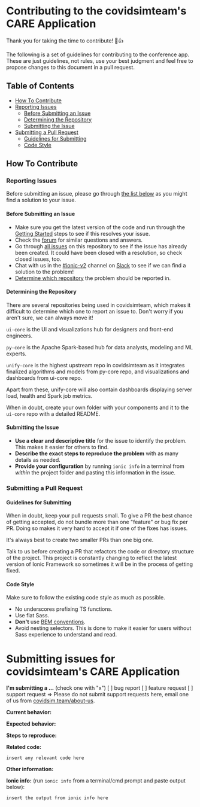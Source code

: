 # Contributing to the covidsimteam's CARE Application

Thank you for taking the time to contribute! :tada::+1:

The following is a set of guidelines for contributing to the conference app. These are just guidelines, not rules, use your best judgment and feel free to propose changes to this document in a pull request.

## Table of Contents
 - [How To Contribute](#how-to-contribute)
  - [Reporting Issues](#reporting-issues)
    - [Before Submitting an Issue](#before-submitting-an-issue)
    - [Determining the Repository](#determining-the-repository)
    - [Submitting the Issue](#submitting-the-issue)
  - [Submitting a Pull Request](#submitting-a-pull-request)
    - [Guidelines for Submitting](#guidelines-for-submitting)
    - [Code Style](#code-style)

## How To Contribute

### Reporting Issues

Before submitting an issue, please go through [the list below](#before-submitting-an-issue) as you might find a solution to your issue.

#### Before Submitting an Issue

* Make sure you get the latest version of the code and run through the [Getting Started](https://github.com/ionic-team/ionic-conference-app#getting-started) steps to see if this resolves your issue.
* Check the [forum](https://forum.ionicframework.com) for similar questions and answers.
* Go through [all issues](https://github.com/ionic-team/ionic-conference-app/issues?utf8=%E2%9C%93&q=is%3Aissue) on this repository to see if the issue has already been created. It could have been closed with a resolution, so check closed issues, too.
* Chat with us in the [#ionic-v2](https://ionic-worldwide.slack.com/messages/ionic-v2/) channel on [Slack](http://ionicworldwide.herokuapp.com/) to see if we can find a solution to the problem!
* [Determine which repository](#determining-the-repository) the problem should be reported in.


#### Determining the Repository

There are several repositories being used in covidsimteam, which makes it difficult to determine which one to report an issue to. Don't worry if you aren't sure, we can always move it!

`ui-core` is the UI and visualizations hub for designers and front-end engineers.

`py-core` is the Apache Spark-based hub for data analysts, modeling and ML experts.

`unify-core` is the highest upstream repo in covidsimteam as it integrates finalized algorithms and models from py-core repo, and visualizations and dashboards from ui-core repo.

Apart from these, unify-core will also contain dashboards displaying server load, health and Spark job metrics.

When in doubt, create your own folder with your components and it to the `ui-core` repo with a detailed README.

#### Submitting the Issue

* **Use a clear and descriptive title** for the issue to identify the problem. This makes it easier for others to find.
* **Describe the exact steps to reproduce the problem** with as many details as needed.
* **Provide your configuration** by running `ionic info` in a terminal from *within* the project folder and pasting this information in the issue.

### Submitting a Pull Request

#### Guidelines for Submitting

When in doubt, keep your pull requests small. To give a PR the best chance of getting accepted, do not bundle more than one "feature" or bug fix per PR. Doing so makes it very hard to accept it if one of the fixes has issues.

It's always best to create two smaller PRs than one big one.

Talk to us before creating a PR that refactors the code or directory structure of the project. This project is constantly changing to reflect the latest version of Ionic Framework so sometimes it will be in the process of getting fixed.

#### Code Style

Make sure to follow the existing code style as much as possible.

* No underscores prefixing TS functions.
* Use flat Sass.
 * **Don't** use [BEM conventions](https://css-tricks.com/bem-101/).
 * Avoid nesting selectors. This is done to make it easier for users without Sass experience to understand and read.

# Submitting issues for covidsimteam's CARE Application

<!--
IF YOU DON'T FILL OUT THE FOLLOWING INFORMATION WE MIGHT CLOSE YOUR ISSUE WITHOUT INVESTIGATING

If you are having problems formatting your issue please refer to this article on using markdown in Github: https://guides.github.com/features/mastering-markdown/
-->

**I'm submitting a ...**  (check one with "x")
[ ] bug report
[ ] feature request
[ ] support request => Please do not submit support requests here, email one of us from [covidsim.team/about-us](https://covidsim.team/about-us).

**Current behavior:**
<!-- Describe how the bug manifests. -->

**Expected behavior:**
<!-- Describe what the behavior would be without the bug. -->

**Steps to reproduce:**
<!-- If you are able to illustrate the bug or feature request with an example, please provide steps to reproduce and if possible a demo using the following template:

http://plnkr.co/edit/GJte2b?p=preview
-->

**Related code:**

```
insert any relevant code here
```

**Other information:**
<!-- List any other information that is relevant to your issue. Stack traces, related issues, suggestions on how to fix, Stack Overflow links, forum links, etc. -->

**Ionic info:** (run `ionic info` from a terminal/cmd prompt and paste output below):

```
insert the output from ionic info here
```

